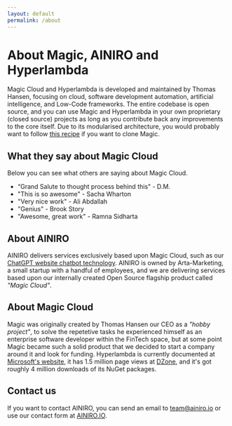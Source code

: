 ```yaml
---
layout: default
permalink: /about
---
```


# About Magic, AINIRO and Hyperlambda

Magic Cloud and Hyperlambda is developed and maintained by Thomas Hansen, focusing on cloud, software development automation, artificial intelligence, and Low-Code frameworks. The entire codebase is open source, and you can use Magic and Hyperlambda in your own proprietary (closed source) projects as long as you contribute back any improvements to the core itself. Due to its modularised architecture, you would probably want to follow [this recipe](/documentation/magic.clone/)
if you want to clone Magic.

## What they say about Magic Cloud

Below you can see what others are saying about Magic Cloud.

* “Grand Salute to thought process behind this" - D.M.
* "This is so awesome" - Sacha Wharton
* "Very nice work" - Ali Abdallah
* "Genius" - Brook Story
* "Awesome, great work" - Ramna Sidharta

## About AINIRO

AINIRO delivers services exclusively based upon Magic Cloud, such as our [ChatGPT website chatbot technology](https://ainiro.io/chatgpt-website-chatbot). AINIRO is owned by Arta-Marketing, a small startup with a handful of employees, and we are delivering services based upon our internally created Open Source flagship product called _"Magic Cloud"_.

## About Magic Cloud

Magic was originally created by Thomas Hansen our CEO as a _"hobby project"_, to solve
the repetetive tasks he experienced himself as an enterprise software developer within the
FinTech space, but at some point Magic became such a solid product that we decided to start a company
around it and look for funding. Hyperlambda is currently documented at [Microsoft's website](https://docs.microsoft.com/en-us/archive/msdn-magazine/2017/june/csharp-make-csharp-more-dynamic-with-hyperlambda), it has 1.5 million page views
at [DZone](https://dzone.com/users/3044876/mrgaia.html), and it's got roughly 4 million downloads of its NuGet packages.

## Contact us

If you want to contact AINIRO, you can send an email to [team@ainiro.io](mailto:team@ainiro.io) or
use our contact form at [AINIRO.IO](https://ainiro.io/contact-us#demo).
